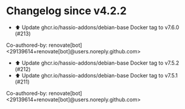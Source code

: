 # Changelog since v4.2.2
- ⬆️ Update ghcr.io/hassio-addons/debian-base Docker tag to v7.6.0 (#213)

Co-authored-by: renovate[bot] <29139614+renovate[bot]@users.noreply.github.com> 
- ⬆️ Update ghcr.io/hassio-addons/debian-base Docker tag to v7.5.2 (#212) 
- ⬆️ Update ghcr.io/hassio-addons/debian-base Docker tag to v7.5.1 (#211)

Co-authored-by: renovate[bot] <29139614+renovate[bot]@users.noreply.github.com> 
